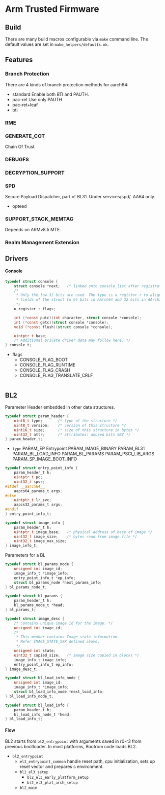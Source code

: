 # Arm Trusted Firmware

## Build

There are many build macros configurable via `make` command line. The default
values are set in `make_helpers/defaults.mk`.

## Features

### Branch Protection

There are 4 kinds of branch protection methods for aarch64: 
- standard
	Enable both BTI and PAUTH.
- pac-ret
	Use only PAUTH
- pac-ret+leaf
- bti

### RME
### GENERATE_COT
Chain Of Trust

### DEBUGFS
### DECRYPTION_SUPPORT
### SPD
Secure Payload Dispatcher, part of BL31. Under services/spd/.
AA64 only.
- opteed

### SUPPORT_STACK_MEMTAG
Depends on ARMv8.5 MTE.

### Realm Management Extension

## Drivers

#### Console

```c
typedef struct console {
    struct console *next;	/* linked onto console_list after registration */
    /*
     * Only the low 32 bits are used. The type is u_register_t to align the
     * fields of the struct to 64 bits in AArch64 and 32 bits in AArch32
     */
    u_register_t flags;

    int (*const putc)(int character, struct console *console);
    int (*const getc)(struct console *console);
    void (*const flush)(struct console *console);

    uintptr_t base;
    /* Additional private driver data may follow here. */
} console_t;
```
- flags
	- CONSOLE_FLAG_BOOT
	- CONSOLE_FLAG_RUNTIME
	- CONSOLE_FLAG_CRASH
	- CONSOLE_FLAG_TRANSLATE_CRLF

```c
```

## BL2

Parameter Header embedded in other data structures.
```c
typedef struct param_header {
    uint8_t type;       /* type of the structure */
    uint8_t version;    /* version of this structure */
    uint16_t size;      /* size of this structure in bytes */
    uint32_t attr;      /* attributes: unused bits SBZ */
} param_header_t;
```
- `type`
	PARAM_EP
		Entrypoint
	PARAM_IMAGE_BINARY
	PARAM_BL31
	PARAM_BL_LOAD_INFO
	PARAM_BL_PARAMS
	PARAM_PSCI_LIB_ARGS
	PARAM_SP_IMAGE_BOOT_INFO

```c
typedef struct entry_point_info {
    param_header_t h;
    uintptr_t pc;
    uint32_t spsr;
#ifdef __aarch64__
    aapcs64_params_t args;
#else
    uintptr_t lr_svc;
    aapcs32_params_t args;
#endif
} entry_point_info_t;
```

```c
typedef struct image_info {
    param_header_t h;
    uintptr_t image_base;   /* physical address of base of image */
    uint32_t image_size;    /* bytes read from image file */
    uint32_t image_max_size;
} image_info_t;
```

Parameters for a BL
```c
typedef struct bl_params_node {
    unsigned int image_id;
    image_info_t *image_info;
    entry_point_info_t *ep_info;
    struct bl_params_node *next_params_info;
} bl_params_node_t;

typedef struct bl_params {
    param_header_t h;
    bl_params_node_t *head;
} bl_params_t;
```

```c
typedef struct image_desc {
    /* Contains unique image id for the image. */
    unsigned int image_id;
    /*
     * This member contains Image state information.
     * Refer IMAGE_STATE_XXX defined above.
     */
    unsigned int state;
    uint32_t copied_size;   /* image size copied in blocks */
    image_info_t image_info;
    entry_point_info_t ep_info;
} image_desc_t;
```

```c
typedef struct bl_load_info_node {
    unsigned int image_id;
    image_info_t *image_info;
    struct bl_load_info_node *next_load_info;
} bl_load_info_node_t;

typedef struct bl_load_info {
    param_header_t h;
    bl_load_info_node_t *head;
} bl_load_info_t;
```

#### Flow

BL2 starts from `bl2_entrypoint` with arguments saved in r0-r3 from previous
bootloader.
In most platforms, Bootrom code loads BL2.

- `bl2_entrypoint`
	- `el3_entrypoint_common`
		handle reset path, cpu initialization, sets up reset vector and
		prepares c environment.
	- `bl2_el3_setup`
		- `bl2_el3_early_platform_setup`
		- `bl2_el3_plat_arch_setup`
	- `bl2_main`

```c
```

```c
```
